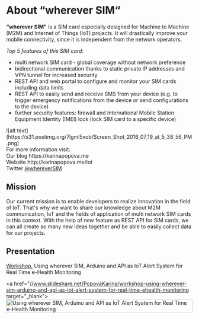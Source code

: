 <h1>About “wherever SIM“</h1>

<strong>“wherever SIM"</strong> is a SIM card especially designed for Machine to Machine (M2M) and Internet of Things (IoT) projects. It will drastically improve your mobile connectivity, since it is independent from the network operators.

<em>Top 5 features of this SIM card:</em>
<ul>
<li>multi network SIM card - global coverage without network preference</li>
<li>bidirectional communication thanks to static private IP addresses and VPN tunnel for increased security</li>
<li>REST API and web portal to configure and monitor your SIM cards including data limits</li>
<li>REST API to easily send and receive SMS from your device (e.g. to trigger emergency notifications from the device or send configurations to the device)</li>
<li>further security features: firewall and International Mobile Station Equipment Identity (IMEI) lock (lock SIM card to a specific device)</li>
</ul>
![alt text](https://s31.postimg.org/7lgml5xob/Screen_Shot_2016_07_19_at_5_38_56_PM.png)
<br>
For more information visit:<br>
Our blog https://karinapopova.me <br>
Website http://karinapopova.me/iot <br>
Twitter <a href="https://twitter.com/kary_key">@whereverSIM</a><br>

<h2>Mission</h2>

Our current mission is to enable developers to realize innovation in the field of IoT. That's why we want to share our knowledge about M2M communication, IoT and the fields of application of multi network SIM cards in this context. With the help of new feature as REST API for SIM cards, we can all create so many new ideas together and be able to easily collect data for our projects.

<h2>Presentation</h2>

<a href="//www.slideshare.net/PopovaKarina/workshop-using-wherever-sim-arduino-and-api-as-iot-alert-system-for-real-time-ehealth-monitoring" title="Using wherever SIM, Arduino and API as IoT Alert System for Real Time e-Health Monitoring" target="_blank">Workshop.</a> Using wherever SIM, Arduino and API as IoT Alert System for Real Time e-Health Monitoring

<a href="//www.slideshare.net/PopovaKarina/workshop-using-wherever-sim-arduino-and-api-as-iot-alert-system-for-real-time-ehealth-monitoring target="_blank">
<img src="https://s32.postimg.org/4yomgcjqd/Screen_Shot_2016_07_19_at_5_28_58_PM.png" 
alt="Using wherever SIM, Arduino and API as IoT Alert System for Real Time e-Health Monitoring" frameborder="0" marginwidth="0" marginheight="0" scrolling="no" style="border:1px solid #CCC; border-width:1px; margin-bottom:5px; max-width: 100%;" allowfullscreen /></a>
